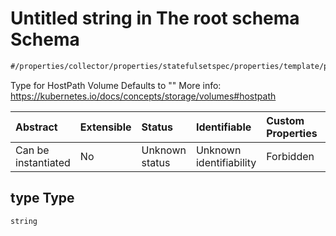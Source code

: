 # Untitled string in The root schema Schema

```txt
#/properties/collector/properties/statefulsetspec/properties/template/properties/spec/properties/volumes/items/properties/hostpath/properties/type#/properties/collector/properties/statefulsetSpec/properties/template/properties/spec/properties/volumes/items/properties/hostPath/properties/type
```

Type for HostPath Volume Defaults to "" More info: <https://kubernetes.io/docs/concepts/storage/volumes#hostpath>

| Abstract            | Extensible | Status         | Identifiable            | Custom Properties | Additional Properties | Access Restrictions | Defined In                                                        |
| :------------------ | :--------- | :------------- | :---------------------- | :---------------- | :-------------------- | :------------------ | :---------------------------------------------------------------- |
| Can be instantiated | No         | Unknown status | Unknown identifiability | Forbidden         | Allowed               | none                | [values.schema.json\*](values.schema.json "open original schema") |

## type Type

`string`
